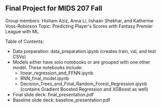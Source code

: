 ## Final Project for MIDS 207 Fall

Group members: Hisham Aziz, Anna Li, Iishaan Shekhar, and Katherine Voss-Robinson
Topic: Predicting Player's Scores with Fantasy Premier League with ML

Table of Contents:
- Data preparation: data_preparation.ipynb (creates train, val, and test CSVs)
- Models either have solo notebooks or are grouped with one other model. These notebooks include:
  - linear_regression_and_FFNN.ipynb
  - RNN_final_model.ipynb
  - Decision_Trees_and_Final_Random_Forest_Regression.ipynb (contains Gradient Boosted Regression and XGBoost as well)
- Final slide deck: final_presentation.pdf
- Baseline slide deck: baseline_presentation.pdf
